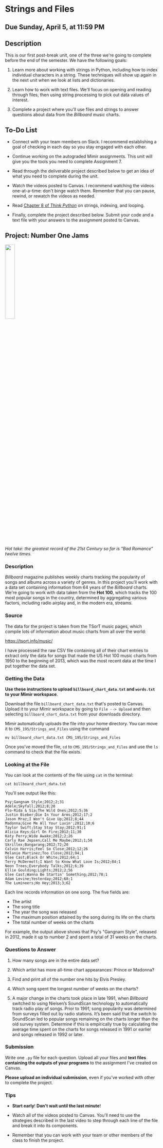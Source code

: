 # Strings and Files

## Due Sunday, April 5, at 11:59 PM

## Description

This is our first post-break unit, one of the three we're going to complete before the end of the semester. We have the following goals:

1. Learn more about working with strings in Python, including how to index individual characters in a string. These techniques will show up again in the next unit when we look at lists and dictionaries.

2. Learn how to work with text files. We'll focus on opening and reading through files, then using string processing to pick out data values of interest.

3. Complete a project where you'll use files and strings to answer questions about data from the *Billboard* music charts.

## To-Do List

- Connect with your team members on Slack. I recommend establishing a goal of checking in each day so you stay engaged with each other.

- Continue working on the autograded Mimir assignments. This unit will give you the tools you need to complete Assignment 7.

- Read through the deliverable project described below to get an idea of what you need to complete during the unit.

- Watch the videos posted to Canvas. I recommend watching the videos one-at-a-time: don't binge watch them. Remember that you can pause, rewind, or rewatch the videos as needed.

- Read [Chapter 8 of *Think Python*](http://greenteapress.com/thinkpython2/html/thinkpython2009.html) on strings, indexing, and looping.

- Finally, complete the project described below. Submit your code and a text file with your answers to the assignment posted to Canvas.


## Project: Number One Jams

<img src="https://upload.wikimedia.org/wikipedia/en/c/cc/Lady_Gaga_-_Bad_Romance.png" width="25%" />

*Hot take: the greatest record of the 21st Century so far is "Bad Romance" twelve times*.

### Description

*Billboard* magazine publishes weekly charts tracking the popularity of songs and albums across a variety of genres. 
In this project you’ll work with a data set containing information from 64 years of the *Billboard* charts.
We're going to work with data taken from the **Hot 100**, which tracks the 100 most popular songs in the country, determined
by aggregating various factors, including radio airplay and, in the modern era, streams.

### Source

The data for the project is taken from the TSorT music pages, which compile lots of information about music charts from all over the world:

https://tsort.info/music/

I have processed the raw CSV file containing all of their chart entries to extract only the data for songs that made the US Hot 100 
music charts from 1950 to the beginning of 2013, which was the most recent data at the time I put together the data set.

### Getting the Data

**Use these instructions to upload `billboard_chart_data.txt` and `words.txt` to your Mimir workspace**.

Download the file `billboard_chart_data.txt` that's posted to Canvas. Upload it to your Mimir workspace by going to `File --> Upload` 
and then selecting `billboard_chart_data.txt` from your downloads directory.

Mimir automatically uploads the file into your home directory. You can move it to `CMS_195/Strings_and_Files` using the command

```
mv billboard_chart_data.txt CMS_195/Strings_and_Files
```

Once you've moved the file, `cd` to `CMS_195/Strings_and_Files` and use the `ls` command to check that the file exists.

### Looking at the File

You can look at the contents of the file using `cat` in the terminal:

```
cat billboard_chart_data.txt
```

You'll see output like this:

```
Psy;Gangnam Style;2012;2;31
Adele;Skyfall;2012;8;20
Flo-Rida & Sia;The Wild Ones;2012;5;36
Justin Bieber;Die In Your Arms;2012;17;2
Jason Mraz;I Won't Give Up;2012;8;44
Madonna;Give Me All Your Luvin';2012;10;6
Taylor Swift;Stay Stay Stay;2012;91;1
Alicia Keys;Girl On Fire;2012;11;30
Katy Perry;Wide Awake;2012;2;26
Carly Rae Jepsen;Call Me Maybe;2012;1;50
Skrillex;Bangarang;2012;72;20
Calvin Harris;Feel So Close;2012;12;26
Melanie Martinez;Too Close;2012;94;1
Glee Cast;Black Or White;2012;64;1
Terry McDermott;I Want to Know What Love Is;2012;84;1
Neon Trees;Everybody Talks;2012;6;39
Ellie Goulding;Lights;2012;2;56
Glee Cast;Wanna Be Startin' Something;2012;78;1
Adam Levine;Yesterday;2012;68;1
The Lumineers;Ho Hey;2013;3;62
```

Each line records information on one song. The five fields are:

- The artist
- The song title
- The year the song was released
- The maximum position attained by the song during its life on the charts
- The total number of weeks on the charts

For example, the output above shows that Psy's "Gangnam Style", released in 2012, made it up to number 2 and spent a total of 31 weeks
 on the charts.
 
 
### Questions to Answer

1. How many songs are in the entire data set?

2. Which artist has more all-time chart appearances: Prince or Madonna?

3. Find and print all of the number one hits by Elvis Presley.

4. Which song spent the longest number of weeks on the charts?

5. A major change in the charts took place in late 1991, when *Billboard* switched to using Nielsen’s SoundScan 
technology to automatically track radio play of songs. Prior to 1991, song popularity was determined from surveys filled 
out by radio stations. It’s been said that the switch to SoundScan led to popular songs remaining on the charts longer
than the old survey system. Determine if this is empirically true by calculating the average time spent on the charts
for songs released in 1991 or earlier and songs released in 1992 or later.

### Submission

Write one `.py` file for each question. Upload all your files and **text files containing the outputs of your programs** to the assignment
I've created on Canvas.

**Please upload an individual submission**, even if you've worked with other to complete the project.

### Tips

- **Start early**! **Don't wait until the last minute**!

- Watch all of the videos posted to Canvas. You'll need to use the strategies described in the last video to step through each line
of the file and break it into its components.

- Remember that you can work with your team or other members of the class to finish the project.



